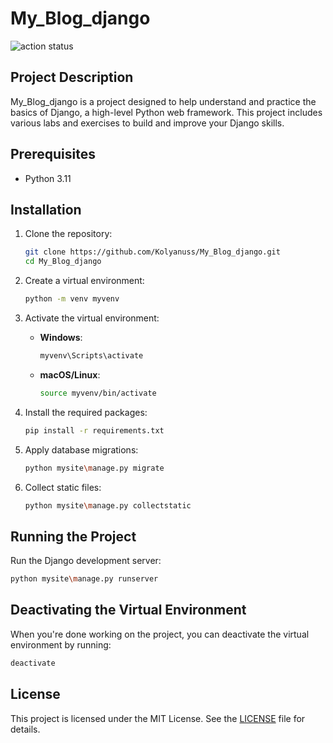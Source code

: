 # My_Blog_django

![action status](https://github.com/Kolyanuss/My_Blog_django/actions/workflows/django.yml/badge.svg)

## Project Description
My_Blog_django is a project designed to help understand and practice the basics of Django, a high-level Python web framework. This project includes various labs and exercises to build and improve your Django skills.

## Prerequisites
- Python 3.11

## Installation

1. Clone the repository:
   ```sh
   git clone https://github.com/Kolyanuss/My_Blog_django.git
   cd My_Blog_django
   ```

2. Create a virtual environment:
   ```sh
   python -m venv myvenv
   ```

3. Activate the virtual environment:
   - **Windows**:
     ```sh
     myvenv\Scripts\activate
     ```
   - **macOS/Linux**:
     ```sh
     source myvenv/bin/activate
     ```

4. Install the required packages:
   ```sh
   pip install -r requirements.txt
   ```

5. Apply database migrations:
   ```sh
   python mysite\manage.py migrate
   ```

6. Collect static files:
   ```sh
   python mysite\manage.py collectstatic
   ```

## Running the Project

Run the Django development server:
   ```sh
   python mysite\manage.py runserver
   ```

## Deactivating the Virtual Environment

When you're done working on the project, you can deactivate the virtual environment by running:
```sh
deactivate
```

## License
This project is licensed under the MIT License. See the [LICENSE](LICENSE) file for details.

